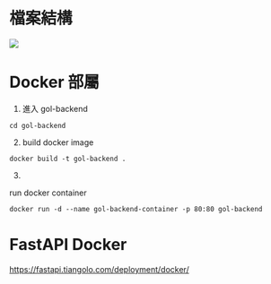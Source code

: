 # 檔案結構
![](https://i.imgur.com/BRAhPNK.png)

# Docker 部屬
1. 進入 gol-backend
```
cd gol-backend
```
2. build docker image
```
docker build -t gol-backend .
```
3. 
run docker container
```
docker run -d --name gol-backend-container -p 80:80 gol-backend
```

# FastAPI Docker
https://fastapi.tiangolo.com/deployment/docker/
